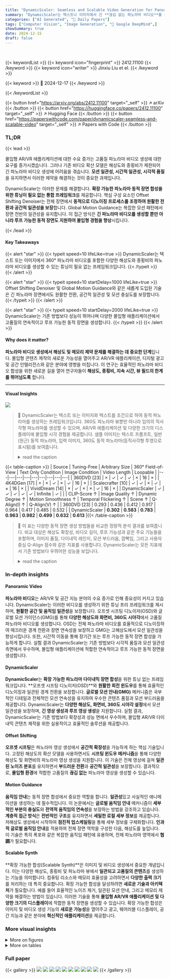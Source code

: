 ```yaml
---
title: "DynamicScaler: Seamless and Scalable Video Generation for Panoramic Scenes"
summary: "DynamicScaler는 텍스트나 이미지에서 긴 **끊김 없는 파노라마 비디오**를 생성하며, **해상도와 종횡비에 관계없이 일관된 움직임을 유지**합니다."
categories: ["AI Generated", "🤗 Daily Papers"]
tags: ["Computer Vision", "Image Generation", "🏢 Google DeepMind",]
showSummary: true
date: 2024-12-15
draft: false
---
```


<br>

{{< keywordList >}}
{{< keyword icon="fingerprint" >}} 2412.11100 {{< /keyword >}}
{{< keyword icon="writer" >}} Jinxiu Liu et el. {{< /keyword >}}
 
{{< keyword >}} 🤗 2024-12-17 {{< /keyword >}}
 
{{< /keywordList >}}

{{< button href="https://arxiv.org/abs/2412.11100" target="_self" >}}
↗ arXiv
{{< /button >}}
{{< button href="https://huggingface.co/papers/2412.11100" target="_self" >}}
↗ Hugging Face
{{< /button >}}
{{< button href="https://paperswithcode.com/paper/dynamicscaler-seamless-and-scalable-video" target="_self" >}}
↗ Papers with Code
{{< /button >}}




### TL;DR


{{< lead >}}

몰입형 AR/VR 애플리케이션에 대한 수요 증가는 고품질 파노라마 비디오 생성에 대한 요구를 증가시켰습니다. 그러나 기존 비디오 확산 모델은 해상도와 종횡비가 제한되어 긴 파노라마 비디오 생성에 어려움을 겪습니다. **모션 일관성, 시간적 일관성, 시각적 품질**을 유지하면서 이러한 제약을 해결하는 것이 중요한 과제입니다.

DynamicScaler는 이러한 문제를 해결합니다. **확장 가능한 파노라마 동적 장면 합성을 위한 튜닝이 필요 없는 통합 프레임워크**를 제공합니다. 핵심 구성 요소인 Offset Shifting Denoiser는 전체 장면에서 **동적으로 디노이징 프로세스를 조정하여 원활한 전환과 공간적 일관성을 보장**합니다. Global Motion Guidance는 복잡한 모션 패턴에서 장면 전반의 일관성을 유지합니다. 이 접근 방식은 **긴 파노라마 비디오를 생성할 뿐만 아니라 루프 가능한 동적 장면도 지원하여 몰입형 경험을 향상**시킵니다.

{{< /lead >}}


#### Key Takeaways

{{< alert "star" >}}
{{< typeit speed=10 lifeLike=true >}} DynamicScaler는 텍스트 또는 이미지에서 360° 파노라마 비디오를 포함한 다양한 해상도와 종횡비의 파노라마 비디오를 생성할 수 있는 튜닝이 필요 없는 프레임워크입니다. {{< /typeit >}}
{{< /alert >}}

{{< alert "star" >}}
{{< typeit speed=10 startDelay=1000 lifeLike=true >}} Offset Shifting Denoiser 및 Global Motion Guidance와 같은 새롭게 도입된 기술은 긴 파노라마 장면에서도 원활한 전환, 공간적 일관성 및 모션 충실도를 보장합니다. {{< /typeit >}}
{{< /alert >}}

{{< alert "star" >}}
{{< typeit speed=10 startDelay=2000 lifeLike=true >}} DynamicScaler는 기존 방법보다 성능이 뛰어나며 다양한 몰입형 애플리케이션에서 고품질의 연속적이고 루프 가능한 동적 장면을 생성합니다. {{< /typeit >}}
{{< /alert >}}

#### Why does it matter?
**파노라마 비디오 생성에서 해상도 및 메모리 제약 문제를 해결하는 데 중요한 단계**입니다. 몰입형 콘텐츠 제작의 새로운 가능성을 열어주고 AR/VR 애플리케이션, 디지털 광고 및 공간 인텔리전스와 같은 분야에 영향을 미칩니다. 이 연구는 효율적인 파노라마 비디오 합성을 위한 새로운 길을 열어 연구자들이 **해상도, 종횡비, 지속 시간, 뷰 필드의 한계를 뛰어넘도록** 합니다.

------
#### Visual Insights



![](https://arxiv.org/html/2412.11100/x2.png)

> 🔼 DynamicScaler는 텍스트 또는 이미지와 텍스트를 조건으로 하여 동적 파노라마를 생성하는 프레임워크입니다. 360도 파노라마 뷰뿐만 아니라 임의의 직사각형 파노라마를 생성할 수 있으며, AR/VR 애플리케이션 및 다양한 크기의 디스플레이에 몰입형 시각 경험을 제공합니다. 샘플 이미지는 텍스트 프롬프트, 일반(원근) 동적 파노라마, 입력 이미지, 360도 동적 파노라마(등직사각형 투영으로 표시됨)를 보여줍니다.
> <details>
> <summary>read the caption</summary>
> Figure 1: We introduce DynamicScaler, a framework for generating dynamic panoramas conditioned on both images and text, or text alone. DynamicScaler enables the creation of arbitrary rectangular panoramas as well as 360° panoramic views, offering immersive visual experiences for AR/VR applications and displays of any size. (Please refer to our project page https://dynamic-scaler.pages.dev/ for better visualization.)
> </details>





{{< table-caption >}}
| Source | Tuning-Free | Arbitrary
Size | 360°
Field-of-View | Text Only
Condition | Image
Condition | Video
Length | Loopable |
|---|---|---|---|---|---|---|---|---| 
| 360DVD [23] | × | ✓ | ✓ | ✓ | × | 16 | × |
| 4K4DGen [17] | × | × | ✓ | × | ✓ | 16 | × |
| Scalecrafter [10] | ✓ | ✓ | × | ✓ | × | 16 | × |
| VividDream [14] | × | ✓ | × | × | ✓ | 16 | × |
| DynamicScaler | ✓ | ✓ | ✓ | ✓ | ✓ | Infinite | ✓ |
|  | CLIP-Score ↑ | Image
Quality ↑ | Dynamic
Degree ↑ | Motion
Smoothness ↑ | Temporal
Flickering ↑ | Scene ↑ | Q-Align(I) ↑ | Q-Align(V) ↑ |
| 360DVD [23] | 0.293 | 0.436 | 0.412 | 0.917 | 0.964 | 0.417 | 0.485 | 0.532 |
| DynamicScaler | **0.302** | **0.583** | **0.783** | **0.963** | **0.982** | **0.499** | **0.632** | **0.613** |{{< /table-caption >}}

> 🔼 이 표는 다양한 동적 장면 생성 방법들을 비교한 정량적 분석 결과를 보여줍니다. 비교 대상은 해상도 확장성, 비디오 길이, 루프 가능성과 같은 주요 기능들을 포함하며, 이미지 품질, 다이내믹 레인지, 모션 부드러움, 깜빡임, 그리고 사용자 중심 Q-Align 점수와 같은 지표를 사용합니다. DynamicScaler는 모든 지표에서 기존 방법보다 우뛰어한 성능을 보입니다.
> <details>
> <summary>read the caption</summary>
> Table 1:  Quantitative comparison of dynamic scene generation methods, with best results highlighted in bold. The evaluation covers key factors such as resolution scalability, video length, and loopability, using metrics on image quality, dynamic range, motion smoothness, and temporal flickering, and user-centric Q-Align scores. DynamicScaler outperforms existing methods across all these metrics.
> </details>





### In-depth insights


#### Panoramic Video
**파노라마 비디오**는 AR/VR 및 공간 지능 분야의 수요 증가로 인해 중요성이 커지고 있습니다. DynamicScaler는 이러한 비디오를 생성하기 위한 튜닝 프리 프레임워크를 제시하며, **원활한 공간 및 움직임 일관성**을 보장합니다. 오프셋 시프팅 디노이저(OSD)와 글로벌 모션 가이던스(GMG)를 통해 **다양한 해상도와 화면비, 360도 시야각**에서 고품질 파노라마 비디오를 생성합니다. OSD는 전체 파노라마 비디오를 효율적으로 디노이징하여 매끄러운 경계 전환과 장면 연속성을 보장하고 GMG는 고해상도에서 모션 일관성을 향상시킵니다. 또한, 시간적 이동을 통해 장기간 또는 루프 가능한 동적 장면 합성을 가능하게 합니다. 실험 결과 DynamicScaler는 기존 방법보다 시각적 품질과 모션 일관성 측면에서 우수하며, 몰입형 애플리케이션에 적합한 연속적이고 루프 가능한 동적 장면을 생성합니다.

#### DynamicScaler
**DynamicScaler**는 **확장 가능한 파노라마 다이내믹 장면 합성**을 위한 튜닝 없는 프레임워크입니다. **오프셋 시프팅 디노이저(OSD)**와 **원활한 회전 윈도우**를 통해 효율적인 디노이징과 일관된 경계 전환을 보장합니다. **글로벌 모션 안내(GMG)** 메커니즘은 국부적인 디테일과 전체적인 모션 연속성을 유지하여 우수한 콘텐츠 품질과 모션 부드러움을 제공합니다. DynamicScaler는 **다양한 해상도, 화면비, 360도 시야각 설정**에서 모션 일관성을 보장하며, **긴 영상 생성과 루프 영상 생성**을 지원합니다. 실험 결과, DynamicScaler는 기존 방법보다 확장성과 성능 면에서 우수하며, 몰입형 AR/VR 다이내믹 콘텐츠 제작을 위한 실용적이고 효율적인 솔루션을 제공합니다.

#### Offset Shifting
**오프셋 시프팅**은 파노라마 영상 생성에서 **공간적 확장성**을 가능하게 하는 핵심 기술입니다.  고정된 해상도의 확산 모델을 사용하면서도 **시프팅 윈도우 메커니즘**을 통해 다양한 해상도 및 화면비의 파노라마 영상 생성을 지원합니다. 이 기술은 전체 영상에 걸쳐 **일관된 노이즈 분포**를 유지하면서 **부드러운 전환**과 **공간적 일관성**을 보장합니다. 결과적으로, **몰입형 환경**에 적합한 고품질의 **끊김 없는** 파노라마 영상을 생성할 수 있습니다.

#### Motion Guidance
**움직임 안내**는 동적 장면 합성에서 중요한 역할을 합니다. **일관성**있고 사실적인 애니메이션을 생성하는 데 필수적입니다. 이 논문에서는 **글로벌 움직임 안내** 메커니즘이 **세부적인 부분의 충실도**와 **전역적 움직임의 연속성**을 보장하는 방법을 강조하고 있습니다. **계층적 접근 방식**은 **전반적인 구조**를 유지하면서 **세밀한 로컬 세부 정보**를 제공합니다. 저해상도 생성에서 시작하여 **점진적 업스케일링**을 통해 세부 정보를 구체화합니다. **인과적 글로벌 움직임 안내**를 적용하여 전체 장면 역학을 구성한 다음, 해상도를 높입니다. 이 기술은 특히 폭포와 같은 복잡한 움직임 패턴에 유용하며, 전체 파노라마 영역에서 **협調**가 필요합니다.

#### Scalable Synth
**확장 가능한 합성(Scalable Synth)**은 이미지 및 비디오 생성에서 중요한 개념입니다. 이는 다양한 해상도, 종횡비 및 파노라마 뷰에서 **일관되고 고품질의 콘텐츠**를 생성하는 기능을 의미합니다. 컴퓨팅 리소스와 메모리 효율성을 고려하면서 **다양한 출력 크기**를 처리하는 데 특히 중요합니다. 확장 가능한 합성을 달성하려면 **새로운 기술과 아키텍처**가 필요합니다. 예를 들어 효율적인 노이즈 제거, 일관된 모션 안내, 그리고 메모리 제약을 해결하는 방법이 있습니다. 이러한 기술을 통해 **몰입형 AR/VR 애플리케이션 및 다양한 크기의 디스플레이**에 적합한 동적 장면을 생성할 수 있습니다. 확장 가능한 합성은 이미지 및 비디오 생성 기능의 **새로운 가능성**을 열어주고 광고, 웨어러블 디스플레이, 공간 지능과 같은 분야에 **혁신적인 애플리케이션**을 제공합니다.


### More visual insights

<details>
<summary>More on figures
</summary>


![](https://arxiv.org/html/2412.11100/x3.png)

> 🔼 이 그림은 DynamicScaler의 파이프라인을 두 단계로 나누어 보여줍니다. 1) 저해상도 단계: უხეში 움직임 구조를 설정합니다. 360도 설정(노란색 블록)에서는 구형 파노라마에 맞는 움직임을 초기화하기 위해 파노라마 투영 디노이징을 사용하고, 일반 원근 설정(파란색 블록)에서는 초기 디노이징 단계에 오프셋 시프팅(겹침 포함)을 사용한 다음 나머지 디노이징 단계에 오프셋 시프팅 디노이징을 사용합니다. 2) 업스케일링 단계(녹색 블록): 저해상도 비디오의 글로벌 모션 안내를 사용하여 더 많은 시프트 윈도우를 활용하여 정제된 고해상도 파노라마를 생성합니다.
> <details>
> <summary>read the caption</summary>
> Figure 2: Our pipeline is divided into two stages: low-resolution stage establishes a coarse motion structure, 360-degree setting(the yellow block) involves Panoramic Projecting Denoise to initialize motion that fits to spherical panorama, while the regular perspective setting(the blue block) utilizes Offset Shifting with overlap for the early denoise steps, then the remaining denoise steps are completed by our Offset Shifting Denoise. The up-scaling stage(the green block) utilizes more shift windows to produce a refined, high-resolution panorama with Global Motion Guidance from the low-resoltuion video.
> </details>



![](https://arxiv.org/html/2412.11100/x4.png)

> 🔼 이 그림은 Offset Shifting Window 메커니즘을 보여줍니다. 이 메커니즘은 임의의 가로 세로 비율과 해상도를 가진 파노라마 비디오 잠재 공간 전체를 디노이징하기 위해 디노이징 윈도우를 디노이징 단계마다 수직 및 수평으로 이동시키는 방식입니다. 일반적으로 모든 디노이징 윈도우는 매 단계마다 수직 및 수평으로 이동하며, 공간 경계를 넘어가는 윈도우를 처리하는 다양한 방법이 있습니다. 이 그림은 수직 및 수평 오프셋 이동, 창 경계를 넘어가는 윈도우 처리를 위한 패딩 및 루핑 영역을 보여줍니다.
> <details>
> <summary>read the caption</summary>
> Figure 3:  The purposed Offset Shifting Window mechanism, which involves shifting denoising windows both vertically and horizontally between denoise steps to denoise the whole panorama video latent with arbitrary aspect ratio an resolution. Generally, all denosing windows are shifted vertically and horizontally every step, with different ways to handle the windows that cross the spatial boundary.
> </details>



![](https://arxiv.org/html/2412.11100/x5.png)

> 🔼 이 그림은 DynamicScaler 모델의 확장성을 다양한 해상도(360도 파노라마 및 직사각형 파노라마 설정 포함)와 텍스트 및 이미지 조건 생성 모두에서 보여줍니다. 텍스트를 조건으로 사용한 파노라마 비디오 생성 예시와 이미지를 조건으로 사용한 파노라마 비디오 생성 예시를 각각 보여줍니다. 결과에서 모델이 다양한 조건과 설정에서 파노라마 비디오를 생성할 수 있음을 알 수 있습니다.
> <details>
> <summary>read the caption</summary>
> Figure 4: Results showcasing the scalability of our model across various resolutions, including 360° and rectangular panorama settings as well as both text conditioned and image conditioned generation. For more results please refer to our project page.
> </details>



![](https://arxiv.org/html/2412.11100/extracted/6070283/Figure/fig6-a.png)

> 🔼 이 그림은 360도 파노라마 비디오를 디노이징하는 Panoramic Projecting Denoise 방법을 보여줍니다. 먼저, 구형 파노라마 비디오(equirectangular projection으로 표현됨)를 원근 투영창으로 투영합니다. 그런 다음, 투영된 원근 뷰에서 디노이징을 수행하고, 마지막으로 디노이징된 결과를 다시 equirectangular 형식으로 재투영합니다. 이 방법을 통해 일반적인(원근) 뷰 데이터셋으로 학습된 확산 모델을 사용하여 360도 파노라마 비디오를 디노이징할 수 있습니다.
> <details>
> <summary>read the caption</summary>
> Figure 5: The purposed Panoramic Projecting Denoise, where spherical panorama videos (represented as equirectangular projections) are denoised by projecting them into perspective view windows, followed by re-projection back to the equirectangular format, which allowed denoising 360 degree panoramic video with diffusion models trained in regular (perspective) views dataset.
> </details>



![](https://arxiv.org/html/2412.11100/extracted/6070283/Figure/fig5-a.png)

> 🔼 이 그림은 파노라마 비디오의 여러 프레임을 보여주며, 비디오 길이가 길어짐에도 불구하고 영상 품질이 일관되게 유지됨을 보여줍니다. 0번째, 16번째, 32번째, 48번째, 64번째, 80번째 프레임이 표시되어 있습니다. 이는 장시간 비디오 생성에 있어 DynamicScaler의 효과를 입증합니다.
> <details>
> <summary>read the caption</summary>
> Figure 6: Example frames from a panorama video at the 0th, 16th, 32th, 48th, 64th and 80th frames. Despite the increasing video length, the visual quality of the panorama remains consistent, demonstrating the effectiveness of our method in generating long videos.
> </details>



</details>




<details>
<summary>More on tables
</summary>


{{< table-caption >}}
| Methods | Graphics Quality &uarr; | Frame Consistency &uarr; | End Continuity &uarr; | Motion Pattern &uarr; | Scene Richness &uarr; |
|---|---|---|---|---|---|
| **Same Case Comparison** | | | | | |
| 360DVD [23] | 3.3 | 3.5 | 3.6 | 3.7 | 3.5 |
| Ours | **4.6** | **4.7** | **4.8** | **4.5** | **4.6** |
| **Random Case Comparison** | | | | | |
| 360DVD [23] | 3.3 | 3.4 | 3.6 | 3.9 | 3.4 |
| 4K4DGen [17] | **4.5** | 3.6 | 4.3 | 3.6 | 4.3 |
| Scalecrafter [10] | 3.5 | 3.7 | 1.9 | 4.4 | 3.6 |
| VividDream [14] | 3.6 | 3.7 | 3.8 | 3.6 | 4.1 |
| Ours | 4.3 | **3.9** | **4.5** | **4.5** | **4.4** |{{< /table-caption >}}
> 🔼 사용자 선호도 연구 결과를 보여주는 표입니다. '동일 사례 비교'는 동일한 장면을 사용한 비교를, '무작위 사례 비교'는 일부 방법의 데이터 부족으로 인해 다른 장면을 사용한 비교를 나타냅니다. 평점은 1(최저)에서 5(최고)까지입니다. 표에서 DynamicScaler가 모든 기준에서 다른 방법들보다 우수한 성능을 보이는 것을 확인할 수 있습니다.
> <details>
> <summary>read the caption</summary>
> Table 2: User preference study results. Same Case Comparison refers to using the same case for comparison, while Random Case Comparison refers to using different cases due to the unavailability of some methods. Ratings range from 1 (lowest) to 5 (highest).
> </details>

{{< table-caption >}}
|                      | Image Quality &uarr; | Dynamic Degree &uarr; | Motion Smoothness &uarr; | Temporal Flickering &uarr; | Q-Align(V) &uarr; |
|----------------------|----------------------|-----------------------|-------------------------|--------------------------|------------------|
| Direct Inference | OOM                  | OOM                   | OOM                     | OOM                      | OOM              |
| w/o OSD            | 0.564                | 0.749                 | 0.948                   | 0.905                    | 0.595            |
| w/o GMG            | 0.571                | 0.765                 | 0.961                   | 0.946                    | 0.598            |
| Full Method         | **0.587**            | **0.778**             | **0.967**               | **0.985**                | **0.616**        |{{< /table-caption >}}
> 🔼 이 표는 이미지 품질, 다이내믹 정도, 모션 부드러움, 시간적 깜빡임과 같은 다양한 구성의 성능 비교를 보여줍니다. Direct Inference, w/o OSD, w/o GMG, Full Method 등 4가지 구성을 비교하고 있습니다. Direct Inference는 메모리 부족(OOM)으로 인해 결과를 생성하지 못했고, 다른 세 가지 구성은 Full Method가 모든 면에서 가장 좋은 성능을 보여줍니다.
> <details>
> <summary>read the caption</summary>
> Table 3:  Performance comparison of different configurations regarding image quality, dynamic degree, motion smoothness, and temporal flickering. OOM stands for Out-of-Memory.
> </details>

</details>




### Full paper

{{< gallery >}}
<img src="paper_images/1.png" class="grid-w50 md:grid-w33 xl:grid-w25" />
<img src="paper_images/2.png" class="grid-w50 md:grid-w33 xl:grid-w25" />
<img src="paper_images/3.png" class="grid-w50 md:grid-w33 xl:grid-w25" />
<img src="paper_images/4.png" class="grid-w50 md:grid-w33 xl:grid-w25" />
<img src="paper_images/5.png" class="grid-w50 md:grid-w33 xl:grid-w25" />
<img src="paper_images/6.png" class="grid-w50 md:grid-w33 xl:grid-w25" />
<img src="paper_images/7.png" class="grid-w50 md:grid-w33 xl:grid-w25" />
<img src="paper_images/8.png" class="grid-w50 md:grid-w33 xl:grid-w25" />
<img src="paper_images/9.png" class="grid-w50 md:grid-w33 xl:grid-w25" />
<img src="paper_images/10.png" class="grid-w50 md:grid-w33 xl:grid-w25" />
{{< /gallery >}}